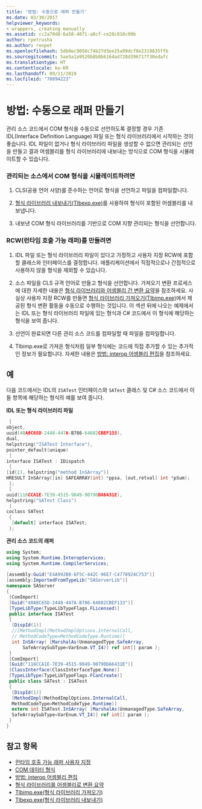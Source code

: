 ```yaml
---
title: '방법: 수동으로 래퍼 만들기'
ms.date: 03/30/2017
helpviewer_keywords:
- wrappers, creating manually
ms.assetid: cc2a70d8-6a58-4071-a8cf-ce28c018c09b
author: rpetrusha
ms.author: ronpet
ms.openlocfilehash: 5db0ec9050c74b27d3ee25a99dcf8e2319835ffb
ms.sourcegitcommit: 5ae5a1a9520b8b8b6164ad728d396717f30edafc
ms.translationtype: HT
ms.contentlocale: ko-KR
ms.lasthandoff: 09/11/2019
ms.locfileid: "70894223"
---
```

# <a name="how-to-create-wrappers-manually"></a>방법: 수동으로 래퍼 만들기
관리 소스 코드에서 COM 형식을 수동으로 선언하도록 결정할 경우 기존 IDL(Interface Definition Language) 파일 또는 형식 라이브러리에서 시작하는 것이 좋습니다. IDL 파일이 없거나 형식 라이브러리 파일을 생성할 수 없으면 관리되는 선언을 만들고 결과 어셈블리를 형식 라이브러리에 내보내는 방식으로 COM 형식을 시뮬레이트할 수 있습니다.  
  
### <a name="to-simulate-com-types-from-managed-source"></a>관리되는 소스에서 COM 형식을 시뮬레이트하려면  
  
1. CLS(공용 언어 사양)를 준수하는 언어로 형식을 선언하고 파일을 컴파일합니다.  
  
2. [형식 라이브러리 내보내기(Tlbexp.exe)](../tools/tlbexp-exe-type-library-exporter.md)를 사용하여 형식이 포함된 어셈블리를 내보냅니다.  
  
3. 내보낸 COM 형식 라이브러리를 기반으로 COM 지향 관리되는 형식을 선언합니다.  
  
### <a name="to-create-a-runtime-callable-wrapper-rcw"></a>RCW(런타임 호출 가능 래퍼)를 만들려면  
  
1. IDL 파일 또는 형식 라이브러리 파일이 있다고 가정하고 사용자 지정 RCW에 포함할 클래스와 인터페이스를 결정합니다. 애플리케이션에서 직접적으로나 간접적으로 사용하지 않을 형식을 제외할 수 있습니다.  
  
2. 소스 파일을 CLS 규격 언어로 만들고 형식을 선언합니다. 가져오기 변환 프로세스에 대한 자세한 내용은 [형식 라이브러리와 어셈블리 간 변환 요약](https://docs.microsoft.com/previous-versions/dotnet/netframework-4.0/k83zzh38(v=vs.100))을 참조하세요. 사실상 사용자 지정 RCW를 만들면 [형식 라이브러리 가져오기(Tlbimp.exe)](../tools/tlbimp-exe-type-library-importer.md)에서 제공된 형식 변환 활동을 수동으로 수행하는 것입니다. 이 섹션 뒤에 나오는 예제에서는 IDL 또는 형식 라이브러리 파일에 있는 형식과 C# 코드에서 이 형식에 해당하는 형식을 보여 줍니다.  
  
3. 선언이 완료되면 다른 관리 소스 코드를 컴파일할 때 파일을 컴파일합니다.  
  
4. Tlbimp.exe로 가져온 형식처럼 일부 형식에는 코드에 직접 추가할 수 있는 추가적인 정보가 필요합니다. 자세한 내용은 [방법: interop 어셈블리 편집](https://docs.microsoft.com/previous-versions/dotnet/netframework-4.0/8zbc969t(v=vs.100))을 참조하세요.  
  
## <a name="example"></a>예  
 다음 코드에서는 IDL의 `ISATest` 인터페이스와 `SATest` 클래스 및 C# 소스 코드에서 이들 항목에 해당하는 형식의 예를 보여 줍니다.  
  
 **IDL 또는 형식 라이브러리 파일**  
  
```cpp
 [  
object,  
uuid(40A8C65D-2448-447A-B786-64682CBEF133),  
dual,  
helpstring("ISATest Interface"),  
pointer_default(unique)  
 ]  
interface ISATest : IDispatch  
 {  
[id(1), helpstring("method InSArray")]   
HRESULT InSArray([in] SAFEARRAY(int) *ppsa, [out,retval] int *pSum);  
 };  
 [  
uuid(116CCA1E-7E39-4515-9849-90790DA6431E),  
helpstring("SATest Class")  
 ]  
coclass SATest  
 {  
  [default] interface ISATest;  
 };  
```  
  
 **관리 소스 코드의 래퍼**  
  
```csharp  
using System;  
using System.Runtime.InteropServices;  
using System.Runtime.CompilerServices;  
  
[assembly:Guid("E4A992B8-6F5C-442C-96E7-C4778924C753")]  
[assembly:ImportedFromTypeLib("SAServerLib")]  
namespace SAServer  
{  
 [ComImport]  
 [Guid("40A8C65D-2448-447A-B786-64682CBEF133")]  
 [TypeLibType(TypeLibTypeFlags.FLicensed)]  
 public interface ISATest  
 {  
  [DispId(1)]  
  //[MethodImpl(MethodImplOptions.InternalCall,  
  // MethodCodeType=MethodCodeType.Runtime)]  
  int InSArray( [MarshalAs(UnmanagedType.SafeArray,  
      SafeArraySubType=VarEnum.VT_I4)] ref int[] param );  
 }   
 [ComImport]  
 [Guid("116CCA1E-7E39-4515-9849-90790DA6431E")]  
 [ClassInterface(ClassInterfaceType.None)]  
 [TypeLibType(TypeLibTypeFlags.FCanCreate)]  
 public class SATest : ISATest  
 {  
  [DispId(1)]  
  [MethodImpl(MethodImplOptions.InternalCall,   
  MethodCodeType=MethodCodeType.Runtime)]  
  extern int ISATest.InSArray( [MarshalAs(UnmanagedType.SafeArray,   
  SafeArraySubType=VarEnum.VT_I4)] ref int[] param );  
 }  
}  
```  
  
## <a name="see-also"></a>참고 항목

- [런타임 호출 가능 래퍼 사용자 지정](https://docs.microsoft.com/previous-versions/dotnet/netframework-4.0/e753eftz(v=vs.100))
- [COM 데이터 형식](https://docs.microsoft.com/previous-versions/dotnet/netframework-4.0/sak564ww(v=vs.100))
- [방법: interop 어셈블리 편집](https://docs.microsoft.com/previous-versions/dotnet/netframework-4.0/8zbc969t(v=vs.100))
- [형식 라이브러리를 어셈블리로 변환 요약](https://docs.microsoft.com/previous-versions/dotnet/netframework-4.0/k83zzh38(v=vs.100))
- [Tlbimp.exe(형식 라이브러리 가져오기)](../tools/tlbimp-exe-type-library-importer.md)
- [Tlbexp.exe(형식 라이브러리 내보내기)](../tools/tlbexp-exe-type-library-exporter.md)
